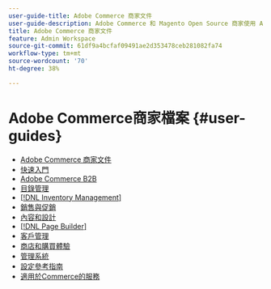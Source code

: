 ```yaml
---
user-guide-title: Adobe Commerce 商家文件
user-guide-description: Adobe Commerce 和 Magento Open Source 商家使用 Admin 的文件和資源。
title: Adobe Commerce 商家文件
feature: Admin Workspace
source-git-commit: 61df9a4bcfaf09491ae2d353478ceb281082fa74
workflow-type: tm+mt
source-wordcount: '70'
ht-degree: 38%

---
```


# Adobe Commerce商家檔案 {#user-guides}

- [Adobe Commerce 商家文件](home.md)
- [快速入門](https://experienceleague.adobe.com/docs/commerce-admin/start/guide-overview.html)
- [Adobe Commerce B2B](https://experienceleague.adobe.com/docs/commerce-admin/b2b/guide-overview.html)
- [目錄管理](https://experienceleague.adobe.com/docs/commerce-admin/catalog/guide-overview.html)
- [[!DNL Inventory Management]](https://experienceleague.adobe.com/docs/commerce-admin/inventory/guide-overview.html)
- [銷售與促銷](https://experienceleague.adobe.com/docs/commerce-admin/marketing/guide-overview.html)
- [內容和設計](https://experienceleague.adobe.com/docs/commerce-admin/content-design/guide-overview.html)
- [[!DNL Page Builder]](https://experienceleague.adobe.com/docs/commerce-admin/page-builder/guide-overview.html)
- [客戶管理](https://experienceleague.adobe.com/docs/commerce-admin/customers/guide-overview.html)
- [商店和購買體驗](https://experienceleague.adobe.com/docs/commerce-admin/stores-sales/guide-overview.html)
- [管理系統](https://experienceleague.adobe.com/docs/commerce-admin/systems/guide-overview.html)
- [設定參考指南](https://experienceleague.adobe.com/docs/commerce-admin/config/guide-overview.html)
- [適用於Commerce的服務](https://experienceleague.adobe.com/docs/commerce-merchant-services/user-guides/home.html)
